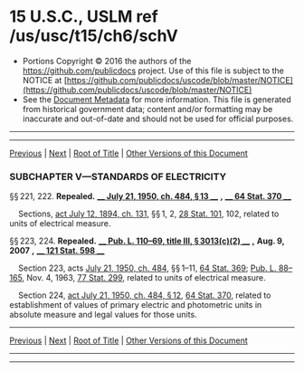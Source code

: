 ---
---

# 15 U.S.C., USLM ref /us/usc/t15/ch6/schV

* Portions Copyright © 2016 the authors of the https://github.com/publicdocs project.
  Use of this file is subject to the NOTICE at [https://github.com/publicdocs/uscode/blob/master/NOTICE](https://github.com/publicdocs/uscode/blob/master/NOTICE)
* See the [Document Metadata](././../../../../..//README.md) for more information.
  This file is generated from historical government data; content and/or formatting may be inaccurate and out-of-date and should not be used for official purposes.

----------
----------

[Previous](./../../../../..//us/usc/t15/ch6/schIV/m__us_usc_t15_ch6_schIV.md) | [Next](./../../../../..//us/usc/t15/ch6/schVI/m__us_usc_t15_ch6_schVI.md) | [Root of Title](./../../../../../) | [Other Versions of this Document](https://publicdocs.github.io/go/links?ns=uslm&ref=%2Fus%2Fusc%2Ft15%2Fch6%2FschV)

### SUBCHAPTER V—STANDARDS OF ELECTRICITY

§§ 221, 222. __Repealed.__  __[__  __July 21, 1950, ch. 484, § 13__  __][/us/act/1950-07-21/ch484/s13]__  __,__  __[__  __64 Stat. 370__  __][/us/stat/64/370]__ 

    Sections, [act July 12, 1894, ch. 131][/us/act/1894-07-12/ch131], §§ 1, 2, [28 Stat. 101][/us/stat/28/101], 102, related to units of electrical measure.

§§ 223, 224. __Repealed.__  __[__  __Pub. L. 110–69, title III, § 3013(c)(2)__  __][/us/pl/110/69/s3013/c/2]__  __,__  __Aug. 9, 2007__  __,__  __[__  __121 Stat. 598__  __][/us/stat/121/598]__ 

    Section 223, acts [July 21, 1950, ch. 484][/us/act/1950-07-21/ch484], §§ 1–11, [64 Stat. 369][/us/stat/64/369]; [Pub. L. 88–165][/us/pl/88/165], Nov. 4, 1963, [77 Stat. 299][/us/stat/77/299], related to units of electrical measure.

    Section 224, [act July 21, 1950, ch. 484, § 12][/us/act/1950-07-21/ch484/s12], [64 Stat. 370][/us/stat/64/370], related to establishment of values of primary electric and photometric units in absolute measure and legal values for those units.

----------

[Previous](./../../../../..//us/usc/t15/ch6/schIV/m__us_usc_t15_ch6_schIV.md) | [Next](./../../../../..//us/usc/t15/ch6/schVI/m__us_usc_t15_ch6_schVI.md) | [Root of Title](./../../../../../) | [Other Versions of this Document](https://publicdocs.github.io/go/links?ns=uslm&ref=%2Fus%2Fusc%2Ft15%2Fch6%2FschV)

----------
----------

[/us/act/1950-07-21/ch484/s13]: https://publicdocs.github.io/go/links?ns=uslm&ref=%2Fus%2Fact%2F1950-07-21%2Fch484%2Fs13
[/us/stat/64/370]: https://publicdocs.github.io/go/links?ns=uslm&ref=%2Fus%2Fstat%2F64%2F370
[/us/act/1894-07-12/ch131]: https://publicdocs.github.io/go/links?ns=uslm&ref=%2Fus%2Fact%2F1894-07-12%2Fch131
[/us/stat/28/101]: https://publicdocs.github.io/go/links?ns=uslm&ref=%2Fus%2Fstat%2F28%2F101
[/us/pl/110/69/s3013/c/2]: https://publicdocs.github.io/go/links?ns=uslm&ref=%2Fus%2Fpl%2F110%2F69%2Fs3013%2Fc%2F2
[/us/stat/121/598]: https://publicdocs.github.io/go/links?ns=uslm&ref=%2Fus%2Fstat%2F121%2F598
[/us/act/1950-07-21/ch484]: https://publicdocs.github.io/go/links?ns=uslm&ref=%2Fus%2Fact%2F1950-07-21%2Fch484
[/us/stat/64/369]: https://publicdocs.github.io/go/links?ns=uslm&ref=%2Fus%2Fstat%2F64%2F369
[/us/pl/88/165]: https://publicdocs.github.io/go/links?ns=uslm&ref=%2Fus%2Fpl%2F88%2F165
[/us/stat/77/299]: https://publicdocs.github.io/go/links?ns=uslm&ref=%2Fus%2Fstat%2F77%2F299
[/us/act/1950-07-21/ch484/s12]: https://publicdocs.github.io/go/links?ns=uslm&ref=%2Fus%2Fact%2F1950-07-21%2Fch484%2Fs12
[/us/stat/64/370]: https://publicdocs.github.io/go/links?ns=uslm&ref=%2Fus%2Fstat%2F64%2F370


